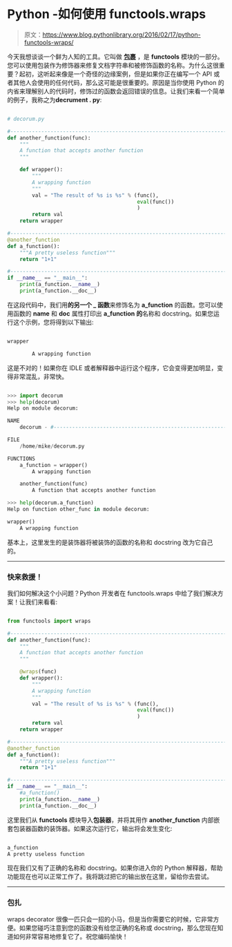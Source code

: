 # Python -如何使用 functools.wraps

> 原文：<https://www.blog.pythonlibrary.org/2016/02/17/python-functools-wraps/>

今天我想谈谈一个鲜为人知的工具。它叫做 **[包裹](https://docs.python.org/3.5/library/functools.html#functools.wraps)** ，是 **functools** 模块的一部分。您可以使用包装作为修饰器来修复文档字符串和被修饰函数的名称。为什么这很重要？起初，这听起来像是一个奇怪的边缘案例，但是如果你正在编写一个 API 或者其他人会使用的任何代码，那么这可能是很重要的。原因是当你使用 Python 的内省来理解别人的代码时，修饰过的函数会返回错误的信息。让我们来看一个简单的例子，我称之为**decrument . py**:

```py

# decorum.py

#----------------------------------------------------------------------
def another_function(func):
    """
    A function that accepts another function
    """

    def wrapper():
        """
        A wrapping function
        """
        val = "The result of %s is %s" % (func(),
                                          eval(func())
                                          )
        return val
    return wrapper

#----------------------------------------------------------------------
@another_function
def a_function():
    """A pretty useless function"""
    return "1+1"

#----------------------------------------------------------------------
if __name__ == "__main__":
    print(a_function.__name__)
    print(a_function.__doc__)

```

在这段代码中，我们用**的另一个 _ 函数**来修饰名为 **a_function** 的函数。您可以使用函数的 **__name__** 和 **__doc__** 属性打印出 **a_function 的**名称和 docstring。如果您运行这个示例，您将得到以下输出:

```py

wrapper

        A wrapping function

```

这是不对的！如果你在 IDLE 或者解释器中运行这个程序，它会变得更加明显，变得非常混乱，非常快。

```py

>>> import decorum
>>> help(decorum)
Help on module decorum:

NAME
    decorum - #----------------------------------------------------------------------

FILE
    /home/mike/decorum.py

FUNCTIONS
    a_function = wrapper()
        A wrapping function

    another_function(func)
        A function that accepts another function

>>> help(decorum.a_function)
Help on function other_func in module decorum:

wrapper()
    A wrapping function

```

基本上，这里发生的是装饰器将被装饰的函数的名称和 docstring 改为它自己的。

* * *

### 快来救援！

我们如何解决这个小问题？Python 开发者在 functools.wraps 中给了我们解决方案！让我们来看看:

```py

from functools import wraps

#----------------------------------------------------------------------
def another_function(func):
    """
    A function that accepts another function
    """

    @wraps(func)
    def wrapper():
        """
        A wrapping function
        """
        val = "The result of %s is %s" % (func(),
                                          eval(func())
                                          )
        return val
    return wrapper

#----------------------------------------------------------------------
@another_function
def a_function():
    """A pretty useless function"""
    return "1+1"

#----------------------------------------------------------------------
if __name__ == "__main__":
    #a_function()
    print(a_function.__name__)
    print(a_function.__doc__)

```

这里我们从 **functools** 模块导入**包装器**，并将其用作 **another_function** 内部嵌套包装器函数的装饰器。如果这次运行它，输出将会发生变化:

```py

a_function
A pretty useless function

```

现在我们又有了正确的名称和 docstring。如果你进入你的 Python 解释器，帮助功能现在也可以正常工作了。我将跳过把它的输出放在这里，留给你去尝试。

* * *

### 包扎

wraps decorator 很像一匹只会一招的小马，但是当你需要它的时候，它非常方便。如果您碰巧注意到您的函数没有给您正确的名称或 docstring，那么您现在知道如何非常容易地修复它了。祝您编码愉快！